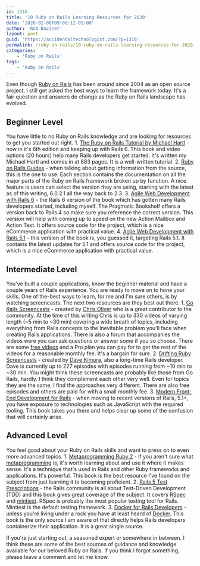 ```yaml
---
id: 1316
title: '10 Ruby on Rails Learning Resources for 2020'
date: '2020-02-06T09:00:12-05:00'
author: 'Rob Bazinet'
layout: post
guid: 'https://accidentaltechnologist.com/?p=1316'
permalink: /ruby-on-rails/10-ruby-on-rails-learning-resources-for-2020/
categories:
    - 'Ruby on Rails'
tags:
    - 'Ruby on Rails'
---
```


Even though [Ruby on Rails](https://rubyonrails.org/) has been around since 2004 as an open source project, I still get asked the best ways to learn the framework today. It's a fair question and answers do change as the Ruby on Rails landscape has evolved.

## Beginner Level

 You have little to no Ruby on Rails knowledge and are looking for resources to get you started out right. 1. [The Ruby on Rails Tutorial by Michael Hartl](https://www.learnenough.com/ruby-on-rails-6th-edition) - now in it's 6th edition and keeping up with Rails 6. This book and video options (20 hours) help many Rails developers get started. It's written my Michael Hartl and comes in at 883 pages. It is a well-written tutorial.
2. [Ruby on Rails Guides](https://guides.rubyonrails.org) - when talking about getting information from the source, this is the one to use. Each section contains the documentation on all the major parts of the Ruby on Rails framework broken up by function. A nice feature is users can select the version they are using, starting with the latest as of this writing, 6.0.2.1 all the way back to 2.3.
3. [Agile Web Development with Rails 6](https://pragprog.com/book/rails6/agile-web-development-with-rails-6) - the Rails 6 version of the book which has gotten many Rails developers started, including myself. The Pragmatic Bookshelf offers a version back to Rails 4 so make sure you reference the correct version. This version will help with coming up to speed on the new Action Mailbox and Action Text. It offers source code for the project, which is a nice eCommerce application with practical value.
4. [Agile Web Development with Rails 5.1](https://pragprog.com/book/rails51/agile-web-development-with-rails-5-1) - this version of the book is, you guessed it, targeting Rails 5.1. It contains the latest updates for 5.1 and offers source code for the project, which is a nice eCommerce application with practical value.
 
## Intermediate Level

 You've built a couple applications, know the beginner material and have a couple years of Rails experience. You are ready to move on to hone your skills. One of the-best ways to learn, for me and I'm sure others, is by watching screencasts. The next two resources are they best out there. 1. [Go Rails Screencasts](https://gorails.com) - created by [Chris Oliver](http://excid3.com/) who is a great contributor to the community. At the time of this writing Chris is up to 330 videos of varying length (~5 min to ~30 min) covering a wide breath of topics, including everything from Rails concepts to the inevitable problem you'll face when creating Rails applications. There is also a forum that accompanies the videos were you can ask questions or answer some if you so choose. There are some [free videos](https://gorails.com/episodes?q%5Bfree_eq%5D=true) and a Pro plan you can pay for to get the rest of the videos for a reasonable monthly fee. It's a bargain for sure.
2. [Drifting Ruby Screencasts](https://www.driftingruby.com) - created by [Dave Kimura](https://www.twitter.com/kobaltz), also a long-time Rails developer. Dave is currently up to 227 episodes with episodes running from ~10 min to ~30 min. You might think these screencasts are probably like those from Go Rails, hardly. I think they complement each other very well. Even for topics they are the same, I find the approaches very different. There are also free episodes and others are paid for with a small monthly fee.
3. [Modern Front-End Development for Rails](https://pragprog.com/book/nrclient/modern-front-end-development-for-rails) - when moving to recent versions of Rails, 5.1+, you have exposure to technologies such as JavaScript with the required tooling. This book takes you there and helps clear up some of the confusion that will certainly arise.
 
## Advanced Level

 You feel good about your Ruby on Rails skills and want to press on to even more advanced topics. 1. [Metaprogramming Ruby 2](https://pragprog.com/book/ppmetr2/metaprogramming-ruby-2) - if you aren't sure what [metaprogramming](https://www.toptal.com/ruby/ruby-metaprogramming-cooler-than-it-sounds) is, it's worth learning about and use it where it makes sense. It's a technique that's used in Rails and other Ruby frameworks and applications. It's powerful. This book is the best resource I've found on the subject from just learning it to becoming proficient.
2. [Rails 5 Test Prescriptions](https://pragprog.com/book/nrtest3/rails-5-test-prescriptions) - the Rails community is all about Test-Driven Development (TDD) and this book gives great coverage of the subject. It covers [RSpec](https://rspec.info/) and [mintiest](http://docs.seattlerb.org/minitest/). RSpec is probably the most popular testing tool for Rails. Mintiest is the default testing framework.
3. [Docker for Rails Developers](https://pragprog.com/book/ridocker/docker-for-rails-developers) - unless you're living under a rock you have at least heard of [Docker](https://www.docker.com/). This book is the only source I am aware of that directly helps Rails developers containerize their application. It is a great single source.
 
 If you're just starting out, a seasoned expert or somewhere in between. I think these are some of the best sources of guidance and knowledge available for our beloved Ruby on Rails. If you think I forgot something, please leave a comment and let me know.